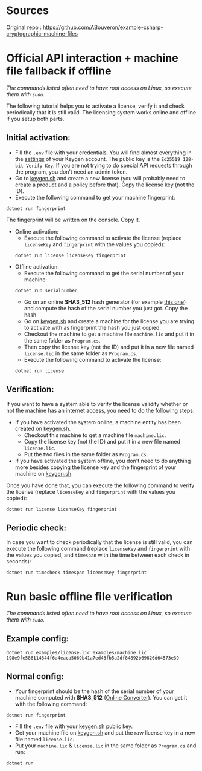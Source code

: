 # Sources

Original repo : https://github.com/ABouveron/example-csharp-cryptographic-machine-files

# Official API interaction + machine file fallback if offline
*The commands listed often need to have root access on Linux, so execute them with `sudo`.*  

The following tutorial helps you to activate a license, verify it and check periodically that it is still valid. The licensing system works online and offline if you setup both parts.
## Initial activation:
* Fill the `.env` file with your credentials. You will find almost everything in the [settings](https://app.keygen.sh/settings) of your Keygen account. The public key is the `Ed25519 128-bit Verify Key`. If you are not trying to do special API requests through the program, you don't need an admin token.
* Go to [keygen.sh](https://keygen.sh) and create a new license (you will probably need to create a product and a policy before that). Copy the license key (not the ID).
* Execute the following command to get your machine fingerprint:
```shell
dotnet run fingerprint
```
The fingerprint will be written on the console. Copy it.

* Online activation:
  * Execute the following command to activate the license (replace `licenseKey` and `fingerprint` with the values you copied):
  ```shell
  dotnet run license licenseKey fingerprint
  ```
* Offline activation:
  * Execute the following command to get the serial number of your machine:
  ```shell
  dotnet run serialnumber
  ```
  * Go on an online **SHA3_512** hash generator (for example [this one](https://emn178.github.io/online-tools/sha3_512.html)) and compute the hash of the serial number you just got. Copy the hash.
  * Go on [keygen.sh](https://keygen.sh) and create a machine for the license you are trying to activate with as fingerprint the hash you just copied. 
  * Checkout the machine to get a machine file `machine.lic` and put it in the same folder as `Program.cs`. 
  * Then copy the license key (not the ID) and put it in a new file named `license.lic` in the same folder as `Program.cs`.
  * Execute the following command to activate the license:
  ```shell
  dotnet run license
  ```
## Verification:

If you want to have a system able to verify the license validity whether or not the machine has an internet access, you need to do the following steps:
* If you have activated the system online, a machine entity has been created on [keygen.sh](https://keygen.sh). 
  * Checkout this machine to get a machine file `machine.lic`. 
  * Copy the license key (not the ID) and put it in a new file named `license.lic`. 
  * Put the two files in the same folder as `Program.cs`.
* If you have activated the system offline, you don't need to do anything more besides copying the license key and the fingerprint of your machine on [keygen.sh](https://keygen.sh).

Once you have done that, you can execute the following command to verify the license (replace `licenseKey` and `fingerprint` with the values you copied):
```shell
dotnet run license licenseKey fingerprint
```


## Periodic check:
In case you want to check periodically that the license is still valid, you can execute the following command (replace `licenseKey` and `fingerprint` with the values you copied, and `timespan` with the time between each check in seconds):
```shell
dotnet run timecheck timespan licenseKey fingerprint
```

# Run basic offline file verification

*The commands listed often need to have root access on Linux, so execute them with `sudo`.*

## Example config:

```shell
dotnet run examples/license.lic examples/machine.lic 198e9fe586114844f6a4eaca5069b41a7ed43fb5a2df84892b69826d64573e39
```

## Normal config:

* Your fingerprint should be the hash of the serial number of your machine computed with **SHA3_512** ([Online Converter](https://emn178.github.io/online-tools/sha3_512.html)).
You can get it with the following command:
```shell
dotnet run fingerprint
```
* Fill the `.env` file with your [keygen.sh](https://keygen.sh) public key.
* Get your machine file on [keygen.sh](https://keygen.sh) and put the raw license key in a new file named `license.lic`.
* Put your `machine.lic` & `license.lic` in the same folder as `Program.cs` and run:

```shell
dotnet run
```